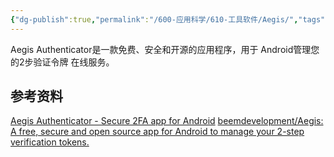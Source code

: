 ```yaml
---
{"dg-publish":true,"permalink":"/600-应用科学/610-工具软件/Aegis/","tags":["Android","2FA","两步验证"],"noteIcon":""}
---
```



Aegis Authenticator是一款免费、安全和开源的应用程序，用于 Android管理您的2步验证令牌 在线服务。


## 参考资料
[Aegis Authenticator - Secure 2FA app for Android](https://getaegis.app/)
[beemdevelopment/Aegis: A free, secure and open source app for Android to manage your 2-step verification tokens.](https://github.com/beemdevelopment/Aegis)
